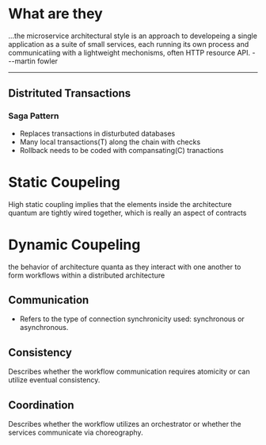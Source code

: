 # What are they
...the microservice architectural style is an approach to developeing a single application as a suite of small services, each running its own process and communicatiing with a lightweight mechonisms, often HTTP resource API. ---martin fowler

---
 
## Distrituted Transactions
### Saga Pattern
* Replaces transactions in disturbuted databases
* Many local transactions(T) along the chain with checks
* Rollback needs to be coded with compansating(C) tranactions

# Static Coupeling
High static coupling implies that the elements inside the architecture quantum are
tightly wired together, which is really an aspect of contracts

# Dynamic Coupeling
the behavior of architecture quanta as they interact
with one another to form workflows within a distributed architecture
## Communication
* Refers to the type of connection synchronicity used: synchronous or
asynchronous.
## Consistency
Describes whether the workflow communication requires atomicity or can utilize
eventual consistency.
## Coordination
Describes whether the workflow utilizes an orchestrator or whether the services
communicate via choreography.